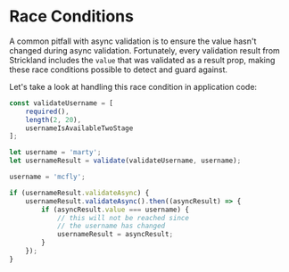 # Race Conditions

A common pitfall with async validation is to ensure the value hasn't changed during async validation. Fortunately, every validation result from Strickland includes the `value` that was validated as a result prop, making these race conditions possible to detect and guard against.

Let's take a look at handling this race condition in application code:

``` jsx
const validateUsername = [
    required(),
    length(2, 20),
    usernameIsAvailableTwoStage
];

let username = 'marty';
let usernameResult = validate(validateUsername, username);

username = 'mcfly';

if (usernameResult.validateAsync) {
    usernameResult.validateAsync().then((asyncResult) => {
        if (asyncResult.value === username) {
            // this will not be reached since
            // the username has changed
            usernameResult = asyncResult;
        }
    });
}
```
